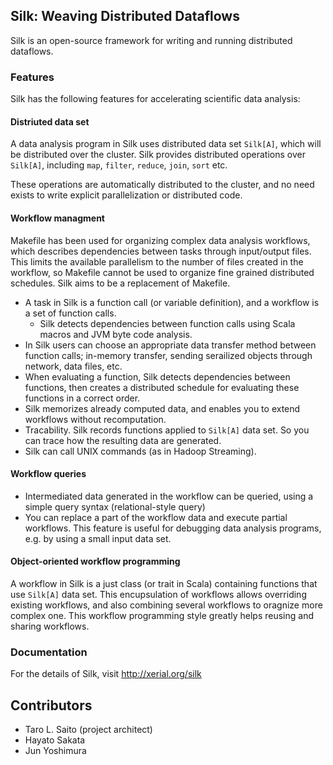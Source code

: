 ## Silk: Weaving Distributed Dataflows 

Silk is an open-source framework for writing and running distributed dataflows.

### Features 

Silk has the following features for accelerating scientific data analysis:

#### Distriuted data set
A data analysis program in Silk uses distributed data set `Silk[A]`, 
which will be distributed over the cluster. Silk provides distributed operations over `Silk[A]`, including
`map`, `filter`, `reduce`, `join`, `sort` etc.

These operations are automatically distributed to the cluster, and no need exists to write 
explicit parallelization or distributed code. 

#### Workflow managment

Makefile has been used for organizing complex data analysis workflows,
which describes dependencies between tasks through input/output files. This limits the available parallelism to the number of files created in the workflow, so Makefile cannot be used to organize fine grained distributed schedules. Silk aims to be a replacement of Makefile.

 * A task in Silk is a function call (or variable definition), and a workflow is a set of function calls.
   * Silk detects dependencies between function calls using Scala macros and JVM byte code analysis. 
 * In Silk users can choose an appropriate data transfer method between function calls; 
in-memory transfer, sending serailized objects through network, data files, etc.
 * When evaluating a function, Silk detects dependencies between functions,
then creates a distributed schedule for evaluating these functions in a correct order.
 * Silk memorizes already computed data, and enables you to extend workflows 
without recomputation.
 * Tracability. Silk records functions applied to `Silk[A]` data set. So you can trace how the resulting data
 are generated. 
 * Silk can call UNIX commands (as in Hadoop Streaming).

#### Workflow queries
 * Intermediated data generated in the workflow can be queried, using a simple query syntax (relational-style query)
 * You can replace a part of the workflow data and execute partial workflows. This feature is useful for debugging data analysis programs, e.g. by using a small input data set.

#### Object-oriented workflow programming

A workflow in Silk is a just class (or trait in Scala) containing functions that use 
`Silk[A]` data set. This encupsulation of workflows allows overriding 
existing workflows, and also combining several workflows to oragnize more complex one.
This workflow programming style greatly helps reusing and sharing workflows.

### Documentation
For the details of Silk, visit http://xerial.org/silk

## Contributors
 * Taro L. Saito (project architect)
 * Hayato Sakata
 * Jun Yoshimura
